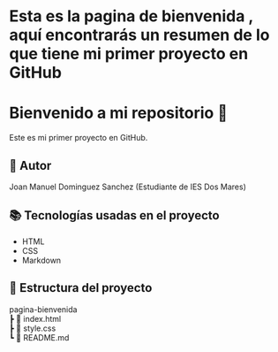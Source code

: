 # Esta es la pagina de bienvenida , aquí encontrarás un resumen de lo que tiene mi primer proyecto en GitHub

# Bienvenido a mi repositorio 🚀

Este es mi primer proyecto en GitHub.

## 👤 Autor

Joan Manuel Dominguez Sanchez
(Estudiante de IES Dos Mares)

## 📚 Tecnologías usadas en el proyecto

- HTML  
- CSS  
- Markdown  

## 📁 Estructura del proyecto

pagina-bienvenida  
┣ 📄 index.html  
┣ 📄 style.css  
┗ 📄 README.md  
